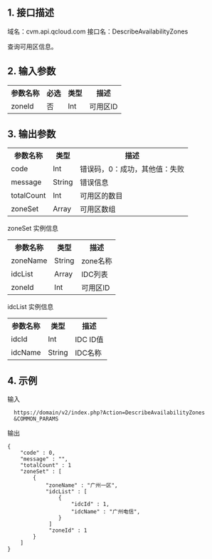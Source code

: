 ## 1. 接口描述

域名：cvm.api.qcloud.com
接口名：DescribeAvailabilityZones

查询可用区信息。



## 2. 输入参数

<table class="t"><tbody><tr>
<th><b>参数名称</b></th>
<th><b>必选</b></th>
<th><b>类型</b></th>
<th><b>描述</b></th>
<tr>
<td> zoneId
<td> 否
<td> Int
<td> 可用区ID
</tbody></table>



## 3. 输出参数

<table class="t"><tbody><tr>
<th><b>参数名称</b></th>
<th><b>类型</b></th>
<th><b>描述</b></th>
<tr>
<td> code
<td> Int
<td> 错误码，0：成功，其他值：失败
<tr>
<td> message
<td> String
<td> 错误信息
<tr>
<td> totalCount
<td> Int
<td> 可用区的数目
<tr>
<td> zoneSet
<td> Array
<td> 可用区数组
</tbody></table>

</b></th>zoneSet 实例信息</b></th>
<table class="t"><tbody><tr>
<th><b>参数名称</b></th>
<th><b>类型</b></th>
<th><b>描述</b></th>
<tr>
<td> zoneName
<td> String
<td> zone名称
<tr>
<td> idcList
<td> Array
<td> IDC列表
<tr>
<td> zoneId
<td> Int
<td> 可用区ID
</tbody></table>

</b></th>idcList 实例信息</b></th>
<table class="t"><tbody><tr>
<th><b>参数名称</b></th>
<th><b>类型</b></th>
<th><b>描述</b></th>
<tr>
<td> idcId
<td> Int
<td> IDC ID值
<tr>
<td> idcName
<td> String
<td> IDC名称
</tbody></table>



## 4. 示例

输入
```
  https://domain/v2/index.php?Action=DescribeAvailabilityZones
  &COMMON_PARAMS
```

输出
```
{
    "code" : 0,
    "message" : "",
    "totalCount" : 1
    "zoneSet" : [
        {
            "zoneName" : "广州一区",
            "idcList" : [
                {
                    "idcId" : 1,
                    "idcName" : "广州电信",
                }
             ]
             "zoneId" : 1
        }
    ]
}

```


